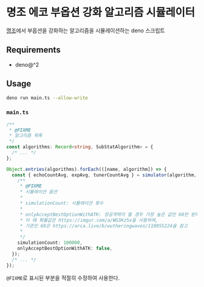 # 명조 에코 부옵션 강화 알고리즘 시뮬레이터

[명조](https://wutheringwaves.kurogames.com/kr/main)에서 부옵션을 강화하는 알고리즘을 시뮬레이션하는 deno 스크립트

## Requirements
- deno@^2

## Usage
```sh
deno run main.ts --allow-write
```

### `main.ts`

```ts
/**
 * @FIXME
 * 알고리즘 목록
 */
const algorithms: Record<string, SubStatAlgorithm> = {
  /* ... */
};

Object.entries(algorithms).forEach(([name, algorithm]) => {
  const { echoCountAvg, expAvg, tunerCountAvg } = simulator(algorithm, {
    /**
     * @FIXME
     * 시뮬레이션 옵션
     *
     * simulationCount: 시뮬레이션 횟수
     *
     * onlyAcceptBestOptionWithATK: 깡공격력이 뜰 경우 가장 높은 값인 60만 받아들일지 여부
     * 이 때 확률값은 https://imgur.com/a/WG3Kz5x을 사용하며,
     * 기준인 60은 https://arca.live/b/wutheringwaves/110955224을 참고
     *
     */
    simulationCount: 100000,
    onlyAcceptBestOptionWithATK: false,
  });
  /* ... */
});
```

`@FIXME`로 표시된 부분을 적절히 수정하여 사용한다.